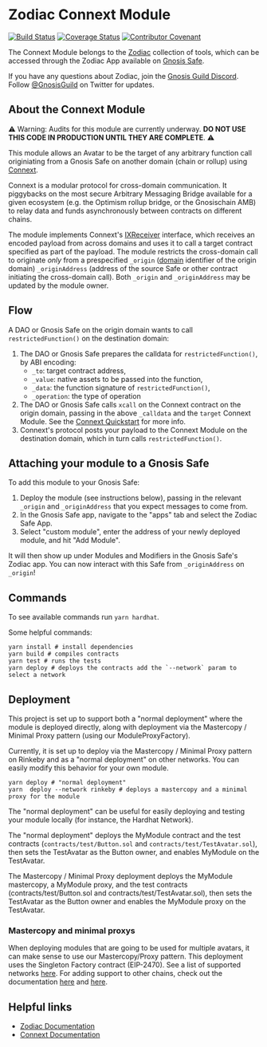 # Zodiac Connext Module

[![Build Status](https://github.com/gnosis/zodiac-module-connext/actions/workflows/ci.yml/badge.svg)](https://github.com/gnosis/zodiac-module-connext/actions/workflows/ci.yml)
[![Coverage Status](https://coveralls.io/repos/github/gnosis/zodiac-module-connext/badge.svg?branch=main&cache_bust=1)](https://coveralls.io/github/gnosis/zodiac-module-connext?branch=main)
[![Contributor Covenant](https://img.shields.io/badge/Contributor%20Covenant-2.1-4baaaa.svg)](https://github.com/gnosis/CODE_OF_CONDUCT)

The Connext Module belongs to the [Zodiac](https://github.com/gnosis/zodiac) collection of tools, which can be accessed through the Zodiac App available on [Gnosis Safe](https://gnosis-safe.io/).

If you have any questions about Zodiac, join the [Gnosis Guild Discord](https://discord.gg/wwmBWTgyEq). Follow [@GnosisGuild](https://twitter.com/gnosisguild) on Twitter for updates.

## About the Connext Module

⚠️ Warning: Audits for this module are currently underway. **DO NOT USE THIS CODE IN PRODUCTION UNTIL THEY ARE COMPLETE**. ⚠️

This module allows an Avatar to be the target of any arbitrary function call originiating from a Gnosis Safe on another domain (chain or rollup) using [Connext](https://connext.network).

Connext is a modular protocol for cross-domain communication. It piggybacks on the most secure Arbitrary Messaging Bridge available for a given ecosystem (e.g. the Optimism rollup bridge, or the Gnosischain AMB) to relay data and funds asynchronously between contracts on different chains.

The module implements Connext's [IXReceiver](https://github.com/connext/zodiac-module-connext/blob/main/contracts/interfaces/IXReceiver.sol) interface, which receives an encoded payload from across domains and uses it to call a target contract specified as part of the payload. The module restricts the cross-domain call to originate *only* from a prespecified `_origin` ([domain](https://docs.connext.network/resources/supported-chains#domain-ids) identifier of the origin domain) `_originAddress` (address of the source Safe or other contract initiating the cross-domain call). Both `_origin` and `_originAddress` may be updated by the module owner.

## Flow

A DAO or Gnosis Safe on the origin domain wants to call `restrictedFunction()` on the destination domain:
1. The DAO or Gnosis Safe prepares the calldata for `restrictedFunction()`, by ABI encoding:
    - `_to`: target contract address, 
    - `_value`: native assets to be passed into the function, 
    - `_data`: the function signature of `restrictedFunction()`,
    - `_operation`: the type of operation
2. The DAO or Gnosis Safe calls `xcall` on the Connext contract on the origin domain, passing in the above `_calldata` and the `target` Connext Module. See the [Connext Quickstart](https://docs.connext.network/developers/quickstart#source-contract) for more info.
3. Connext's protocol posts your payload to the Connext Module on the destination domain, which in turn calls `restrictedFunction()`.

## Attaching your module to a Gnosis Safe

To add this module to your Gnosis Safe:

1. Deploy the module (see instructions below), passing in the relevant `_origin` and `_originAddress` that you expect messages to come from.
2. In the Gnosis Safe app, navigate to the "apps" tab and select the Zodiac Safe App.
3. Select "custom module", enter the address of your newly deployed module, and hit "Add Module".

It will then show up under Modules and Modifiers in the Gnosis Safe's Zodiac app. You can now interact with this Safe from `_originAddress` on `_origin`!

## Commands

To see available commands run `yarn hardhat`.

Some helpful commands:

```
yarn install # install dependencies
yarn build # compiles contracts
yarn test # runs the tests
yarn deploy # deploys the contracts add the `--network` param to select a network
```

## Deployment

This project is set up to support both a "normal deployment" where the module is deployed directly, along with deployment via the Mastercopy / Minimal Proxy pattern (using our ModuleProxyFactory).

Currently, it is set up to deploy via the Mastercopy / Minimal Proxy pattern on Rinkeby and as a "normal deployment" on other networks. You can easily modify this behavior for your own module.

```
yarn deploy # "normal deployment"
yarn  deploy --network rinkeby # deploys a mastercopy and a minimal proxy for the module
```

The "normal deployment" can be useful for easily deploying and testing your module locally (for instance, the Hardhat Network).

The "normal deployment" deploys the MyModule contract and the test contracts (`contracts/test/Button.sol` and `contracts/test/TestAvatar.sol`), then sets the TestAvatar as the Button owner, and enables MyModule on the TestAvatar.

The Mastercopy / Minimal Proxy deployment deploys the MyModule mastercopy, a MyModule proxy, and the test contracts (contracts/test/Button.sol and contracts/test/TestAvatar.sol), then sets the TestAvatar as the Button owner and enables the MyModule proxy on the TestAvatar.

### Mastercopy and minimal proxys

When deploying modules that are going to be used for multiple avatars, it can make sense to use our Mastercopy/Proxy pattern. This deployment uses the Singleton Factory contract (EIP-2470). See a list of supported networks [here](https://blockscan.com/address/0xce0042B868300000d44A59004Da54A005ffdcf9f). For adding support to other chains, check out the documentation [here](https://github.com/gnosis/zodiac/tree/master/src/factory#deployments) and [here](https://eips.ethereum.org/EIPS/eip-2470).

## Helpful links

- [Zodiac Documentation](https://gnosis.github.io/zodiac/docs/intro)
- [Connext Documentation](https://docs.connext.network)
